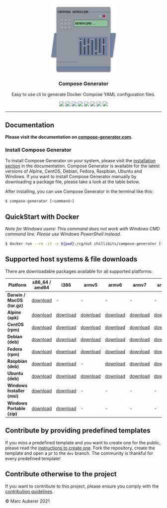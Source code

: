 <p align="center">
  <img alt="Compose Generator Logo" src="./docs/docs/static/avatar.png" height="220" />
  <h3 align="center">Compose Generator</h3>
  <p align="center">Easy to use cli to generate Docker Compose YAML configuration files.</p>
  <p align="center">
    <a target="_blank" href="https://github.com/compose-generator/compose-generator/releases/latest"><img src="https://img.shields.io/github/v/release/compose-generator/compose-generator?include_prereleases"></a>
    <a target="_blank" href="https://hub.docker.com/r/chillibits/compose-generator"><img src="https://img.shields.io/docker/pulls/chillibits/compose-generator"></a>
    <a target="_blank" href="https://github.com/compose-generator/compose-generator/actions/workflows/test.yml"><img src="https://github.com/compose-generator/compose-generator/workflows/Go%20CI/badge.svg"></a>
    <a target="_blank" href="https://github.com/compose-generator/compose-generator/actions/workflows/codeql-analysis.yml"><img src="https://github.com/compose-generator/compose-generator/actions/workflows/codeql-analysis.yml/badge.svg"></a>
    <a target="_blank" href="https://goreportcard.com/report/github.com/compose-generator/compose-generator"><img src="https://goreportcard.com/badge/github.com/compose-generator/compose-generator"></a>
    <a href="https://codecov.io/gh/compose-generator/compose-generator"><img src="https://codecov.io/gh/compose-generator/compose-generator/branch/main/graph/badge.svg?token=r9pWf0GCXg"/></a>
    <a target="_blank" href="https://makeapullrequest.com"><img src="https://img.shields.io/badge/PRs-welcome-brightgreen.svg"></a>
    <a target="_blank" href="./LICENSE"><img src="https://img.shields.io/github/license/compose-generator/compose-generator"></a>
  </p>
</p>

---

## Documentation
**Please visit the documentation on [compose-generator.com](https://www.compose-generator.com).**

### Install Compose Generator
To install Compose Generator on your system, please visit the [installation section](https://www.compose-generator.com/install/linux/) in the documentation. Compose Generator is available for the latest versions of Alpine, CentOS, Debian, Fedora, Raspbian, Ubuntu and Windows. If you want to install Compose Generator manually by downloading a package file, please take a look at the table below.

After installing, you can use Compose Generator in the terminal like this:
```sh
$ compose-generator [<command>]
```

## QuickStart with Docker
*Note for Windows users: This command does not work with Windows CMD command line. Please use Windows PowerShell instead.*

```sh
$ docker run --rm -it -v ${pwd}:/cg/out chillibits/compose-generator [<command>]
```

## Supported host systems & file downloads
There are downloadable packages available for all supported platforms:

| **Platform**                | **x86_64 / amd64**                                                                                                                | **i386**                                                                                                                      | **armv5**                                                                                                               | **armv6**                                                                                                               | **armv7**                                                                                                               | **arm64**                                                                                                               |
|-----------------------------|-----------------------------------------------------------------------------------------------------------------------------------|-------------------------------------------------------------------------------------------------------------------------------|-------------------------------------------------------------------------------------------------------------------------|-------------------------------------------------------------------------------------------------------------------------|-------------------------------------------------------------------------------------------------------------------------|-------------------------------------------------------------------------------------------------------------------------|
| **Darwin / MacOS (tar.gz)** | [download](https://github.com/compose-generator/compose-generator/releases/latest/download/compose-generator_darwin_amd64.tar.gz) | -                                                                                                                             | -                                                                                                                       | -                                                                                                                       | -                                                                                                                       | -                                                                                                                       |
| **Alpine (apk)**            | [download](https://github.com/compose-generator/compose-generator/releases/latest/download/compose-generator_amd64.apk)           | [download](https://github.com/compose-generator/compose-generator/releases/latest/download/compose-generator_386.apk)         | [download](https://github.com/compose-generator/compose-generator/releases/latest/download/compose-generator_armv5.apk) | [download](https://github.com/compose-generator/compose-generator/releases/latest/download/compose-generator_armv6.apk) | [download](https://github.com/compose-generator/compose-generator/releases/latest/download/compose-generator_armv7.apk) | [download](https://github.com/compose-generator/compose-generator/releases/latest/download/compose-generator_arm64.apk) |
| **CentOS (rpm)**            | [download](https://github.com/compose-generator/compose-generator/releases/latest/download/compose-generator_amd64.rpm)           | [download](https://github.com/compose-generator/compose-generator/releases/latest/download/compose-generator_386.rpm)         | [download](https://github.com/compose-generator/compose-generator/releases/latest/download/compose-generator_armv5.rpm) | [download](https://github.com/compose-generator/compose-generator/releases/latest/download/compose-generator_armv6.rpm) | [download](https://github.com/compose-generator/compose-generator/releases/latest/download/compose-generator_armv7.rpm) | [download](https://github.com/compose-generator/compose-generator/releases/latest/download/compose-generator_arm64.rpm) |
| **Debian (deb)**            | [download](https://github.com/compose-generator/compose-generator/releases/latest/download/compose-generator_amd64.deb)           | [download](https://github.com/compose-generator/compose-generator/releases/latest/download/compose-generator_386.deb)         | [download](https://github.com/compose-generator/compose-generator/releases/latest/download/compose-generator_armv5.deb) | [download](https://github.com/compose-generator/compose-generator/releases/latest/download/compose-generator_armv6.deb) | [download](https://github.com/compose-generator/compose-generator/releases/latest/download/compose-generator_armv7.deb) | [download](https://github.com/compose-generator/compose-generator/releases/latest/download/compose-generator_arm64.deb) |
| **Fedora (rpm)**            | [download](https://github.com/compose-generator/compose-generator/releases/latest/download/compose-generator_amd64.rpm)           | [download](https://github.com/compose-generator/compose-generator/releases/latest/download/compose-generator_386.rpm)         | [download](https://github.com/compose-generator/compose-generator/releases/latest/download/compose-generator_armv5.rpm) | [download](https://github.com/compose-generator/compose-generator/releases/latest/download/compose-generator_armv6.rpm) | [download](https://github.com/compose-generator/compose-generator/releases/latest/download/compose-generator_armv7.rpm) | [download](https://github.com/compose-generator/compose-generator/releases/latest/download/compose-generator_arm64.rpm) |
| **Raspbian (deb)**          | [download](https://github.com/compose-generator/compose-generator/releases/latest/download/compose-generator_amd64.deb)           | [download](https://github.com/compose-generator/compose-generator/releases/latest/download/compose-generator_386.deb)         | -                                                                                                                       | [download](https://github.com/compose-generator/compose-generator/releases/latest/download/compose-generator_armv6.deb) | [download](https://github.com/compose-generator/compose-generator/releases/latest/download/compose-generator_armv7.deb) | [download](https://github.com/compose-generator/compose-generator/releases/latest/download/compose-generator_arm64.deb) |
| **Ubuntu (deb)**            | [download](https://github.com/compose-generator/compose-generator/releases/latest/download/compose-generator_amd64.deb)           | [download](https://github.com/compose-generator/compose-generator/releases/latest/download/compose-generator_386.deb)         | [download](https://github.com/compose-generator/compose-generator/releases/latest/download/compose-generator_armv5.deb) | [download](https://github.com/compose-generator/compose-generator/releases/latest/download/compose-generator_armv6.deb) | [download](https://github.com/compose-generator/compose-generator/releases/latest/download/compose-generator_armv7.deb) | [download](https://github.com/compose-generator/compose-generator/releases/latest/download/compose-generator_arm64.deb) |
| **Windows Installer (msi)** | [download](https://github.com/compose-generator/compose-generator/releases/latest/download/compose-generator_x64_setup.msi)       | [download](https://github.com/compose-generator/compose-generator/releases/latest/download/compose-generator_x86_setup.msi)   | -                                                                                                                       | -                                                                                                                       | -                                                                                                                       | -                                                                                                                       |
| **Windows Portable (zip)**  | [download](https://github.com/compose-generator/compose-generator/releases/latest/download/compose-generator_windows_amd64.zip)   | [download](https://github.com/compose-generator/compose-generator/releases/latest/download/compose-generator_windows_386.zip) | -                                                                                                                       | -                                                                                                                       | -                                                                                                                       | -                                                                                                                       |

## Contribute by providing predefined templates
If you miss a predefined template and you want to create one for the public, please read the [instructions to create one](./predefined-services/README.md). Fork the repository, create the template and open a pr to the `dev` branch.
The community is thankful for every predefined template!

## Contribute otherwise to the project
If you want to contribute to this project, please ensure you comply with the [contribution guidelines](CONTRIBUTING.md).

© Marc Auberer 2021
